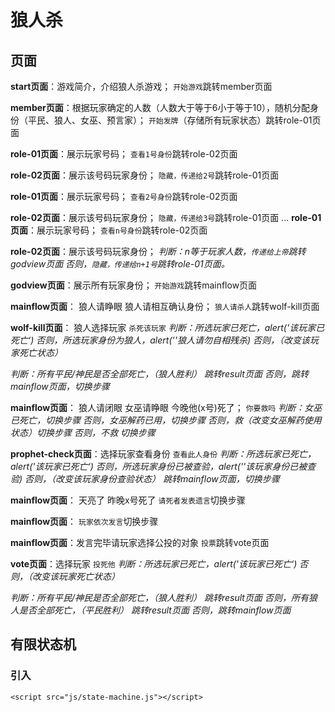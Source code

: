 # 狼人杀
## 页面
**start页面**：游戏简介，介绍狼人杀游戏；
`开始游戏`跳转member页面

**member页面**：根据玩家确定的人数（人数大于等于6小于等于10），随机分配身份（平民、狼人、女巫、预言家）；
`开始发牌`（存储所有玩家状态）跳转role-01页面

**role-01页面**：展示玩家号码；
`查看1号身份`跳转role-02页面

**role-02页面**：展示该号码玩家身份；
`隐藏，传递给2号`跳转role-01页面

**role-01页面**：展示玩家号码；
`查看2号身份`跳转role-02页面

**role-02页面**：展示该号码玩家身份；
`隐藏，传递给3号`跳转role-01页面
...
**role-01页面**：展示玩家号码；
`查看n号身份`跳转role-02页面

**role-02页面**：展示该号码玩家身份；
*判断：n等于玩家人数，`传递给上帝`跳转godview页面*
*否则，`隐藏，传递给n+1号`跳转role-01页面。*

**godview页面**：展示所有玩家身份；
`开始游戏`跳转mainflow页面

**mainflow页面**：
狼人请睁眼 狼人请相互确认身份；
`狼人请杀人`跳转wolf-kill页面

**wolf-kill页面**：
狼人选择玩家
`杀死该玩家`
*判断：所选玩家已死亡，alert('该玩家已死亡‘)*
*否则，所选玩家身份为狼人，alert(''狼人请勿自相残杀)*
*否则，（改变该玩家死亡状态）*

*判断：所有平民/神民是否全部死亡，（狼人胜利） 跳转result页面*
*否则，跳转mainflow页面，切换步骤*

**mainflow页面**：
狼人请闭眼 女巫请睁眼 今晚他(x号)死了；
`你要救吗`
*判断：女巫已死亡，切换步骤*
*否则，女巫解药已用，切换步骤*
*否则，救（改变女巫解药使用状态）切换步骤*
*否则，不救  切换步骤*

**prophet-check页面**：选择玩家查看身份
`查看此人身份`
*判断：所选玩家已死亡，alert('该玩家已死亡‘)*
*否则，所选玩家身份已被查验，alert(''该玩家身份已被查验)*
*否则，（改变该玩家身份查验状态） 跳转mainflow页面，切换步骤*

**mainflow页面**：
天亮了 昨晚x号死了
`请死者发表遗言`切换步骤

**mainflow页面**：
`玩家依次发言`切换步骤

**mainflow页面**：发言完毕请玩家选择公投的对象
`投票`跳转vote页面

**vote页面**：选择玩家
`投死他`
*判断：所选玩家已死亡，alert('该玩家已死亡‘)*
*否则，（改变该玩家死亡状态）*

*判断：所有平民/神民是否全部死亡，（狼人胜利） 跳转result页面*
*否则，所有狼人是否全部死亡，（平民胜利） 跳转result页面*
*否则，跳转mainflow页面*

## 有限状态机
### 引入
```
<script src="js/state-machine.js"></script>
```


